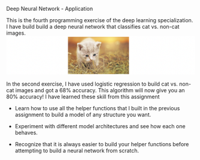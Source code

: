 Deep Neural Network - Application

This is the fourth programming exercise of the deep learning specialization.
I have build build a deep neural network that classifies cat vs. non-cat images.
<img src='images/cat.png'>

In the second exercise, I have  used logistic regression to build cat vs. non-cat images and got a 68% accuracy. This algorithm will now give you an 80% accuracy! 
I have learned these skill from this assignment

- Learn how to use all the helper functions that I built in the previous assignment to build a model of any structure you want.

- Experiment with different model architectures and see how each one behaves.

- Recognize that it is always easier to build your helper functions before attempting to build a neural network from scratch.

